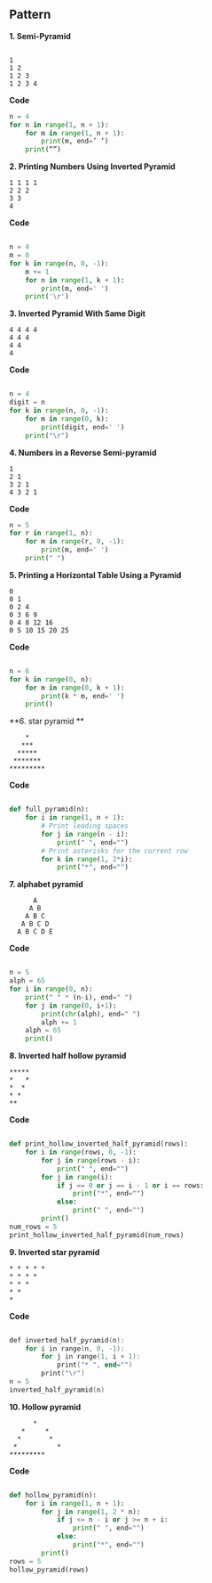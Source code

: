 ## Pattern 
**1. Semi-Pyramid**
``` 

1 
1 2 
1 2 3 
1 2 3 4
```

**Code**
``` python
n = 4
for n in range(1, n + 1):
    for m in range(1, n + 1):
        print(m, end=’ ‘)
    print(“”)
```

**2. Printing Numbers Using Inverted Pyramid**
```
1 1 1 1 
2 2 2 
3 3 
4
```

**Code**
```python

n = 4
m = 0
for k in range(n, 0, -1):
    m += 1
    for n in range(1, k + 1):
        print(m, end=' ')
    print('\r')
```


**3. Inverted Pyramid With Same Digit**
```
4 4 4 4 
4 4 4 
4 4 
4 
```
**Code**
```python

n = 4
digit = n
for k in range(n, 0, -1):
    for m in range(0, k):
        print(digit, end=' ')
    print("\r")
```

**4. Numbers in a Reverse Semi-pyramid**
```
1 
2 1 
3 2 1 
4 3 2 1
```
**Code**
```python
n = 5
for r in range(1, n):
    for m in range(r, 0, -1):
        print(m, end=' ')
    print(" ")
```


**5. Printing a Horizontal Table Using a Pyramid**
```
0 
0 1 
0 2 4 
0 3 6 9 
0 4 8 12 16 
0 5 10 15 20 25
```

**Code**
```python

n = 6
for k in range(0, n):
    for m in range(0, k + 1):
        print(k * m, end=' ')
    print()
```

**6. star pyramid **
```
    *
   ***
  *****
 *******
*********
```

**Code**
```python

def full_pyramid(n):
    for i in range(1, n + 1):
        # Print leading spaces
        for j in range(n - i):
            print(" ", end="")
        # Print asterisks for the current row
        for k in range(1, 2*i):
            print("*", end="")
```

**7. alphabet pyramid**
```
      A 
     A B 
    A B C 
   A B C D 
  A B C D E 
```
  **Code**
```python

n = 5
alph = 65
for i in range(0, n):
    print(" " * (n-i), end=" ")
    for j in range(0, i+1):
        print(chr(alph), end=" ")
        alph += 1
    alph = 65
    print()
```

**8. Inverted half hollow pyramid**
```
*****
*   *
*  *
* *
**
```

**Code**
```python

def print_hollow_inverted_half_pyramid(rows):
    for i in range(rows, 0, -1):
        for j in range(rows - i):
            print(" ", end="")
        for j in range(i):
            if j == 0 or j == i - 1 or i == rows:
                print("*", end="")
            else:
                print(" ", end="")
        print()
num_rows = 5
print_hollow_inverted_half_pyramid(num_rows)
```

**9. Inverted star pyramid**
```
* * * * *
* * * *
* * *
* *
*
```
**Code**
```v

def inverted_half_pyramid(n):
    for i in range(n, 0, -1):
        for j in range(1, i + 1):
            print("* ", end="")
        print("\r")
n = 5
inverted_half_pyramid(n)
```


**10. Hollow pyramid**
```
      *    
   *     *   
  *       *  
 *          * 
*********
```
**Code**
```python

def hollow_pyramid(n):
    for i in range(1, n + 1):
        for j in range(1, 2 * n):
            if j <= n - i or j >= n + i:
                print(" ", end="")
            else:
                print("*", end="")
        print()
rows = 5
hollow_pyramid(rows)
```

